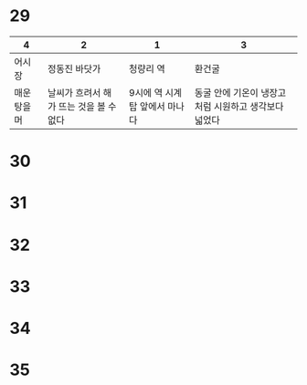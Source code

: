 # 29
| 4      | 2                       | 1                 | 3                              |
| ------ | ----------------------- | ----------------- | ------------------------------ |
| 어시장    | 정동진 바닷가                 | 청량리 역             | 환건굴                            |
| 매운탕을 머 | 날씨가 흐려서 해가 뜨는 것을 볼 수 없다 | 9시에 역 시계탑 앞에서 마나다 | 동굴 안에 기온이 냉장고 처럼 시원하고 생각보다 넓었다 |
# 30
# 31
# 32
# 33
# 34
# 35
